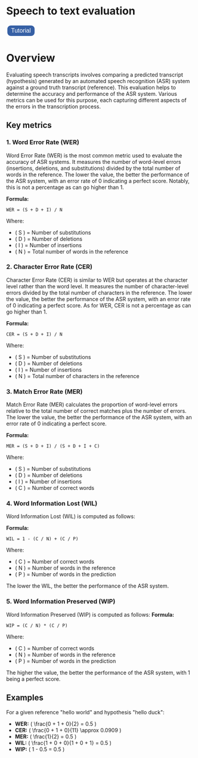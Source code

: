 <!DOCTYPE html>
<html>
<head>
<style>
    .button {
        background-color: #3660a5;
        border: solid;
        color: white;
        padding: 5px 10px;
        text-align: top;
        text-decoration: none;
        display: inline-block;
        font-size: 16px;
        margin: 0px 0px;
        cursor: pointer;
        border-radius: 12px;
        transition-duration: 0.4s;
    }

    .button:hover {
        background-color: white;
        color: black;
    }
</style>
</head>
<body>

<script>
    function redirectToTutorial() {
        window.location.href = "https://github.com/sensein/senselab/blob/main/tutorials/speech_to_text.ipynb";
    }
</script>

</body>
</html>

# Speech to text evaluation

<button class="button" onclick="redirectToTutorial()">Tutorial</button>

# Overview

Evaluating speech transcripts involves comparing a predicted transcript (hypothesis) generated by an automated speech recognition (ASR) system against a ground truth transcript (reference). This evaluation helps to determine the accuracy and performance of the ASR system. Various metrics can be used for this purpose, each capturing different aspects of the errors in the transcription process.

## Key metrics

### 1. Word Error Rate (WER)

Word Error Rate (WER) is the most common metric used to evaluate the accuracy of ASR systems. It measures the number of word-level errors (insertions, deletions, and substitutions) divided by the total number of words in the reference. The lower the value, the better the performance of the ASR system, with an error rate of 0 indicating a perfect score. Notably, this is not a percentage as can go higher than 1.

**Formula:**
```text
WER = (S + D + I) / N
```

Where:
- \( S \) = Number of substitutions
- \( D \) = Number of deletions
- \( I \) = Number of insertions
- \( N \) = Total number of words in the reference

### 2. Character Error Rate (CER)

Character Error Rate (CER) is similar to WER but operates at the character level rather than the word level. It measures the number of character-level errors divided by the total number of characters in the reference. The lower the value, the better the performance of the ASR system, with an error rate of 0 indicating a perfect score.
As for WER, CER is not a percentage as can go higher than 1.

**Formula:**
```text
CER = (S + D + I) / N
```

Where:
- \( S \) = Number of substitutions
- \( D \) = Number of deletions
- \( I \) = Number of insertions
- \( N \) = Total number of characters in the reference

### 3. Match Error Rate (MER)

Match Error Rate (MER) calculates the proportion of word-level errors relative to the total number of correct matches plus the number of errors. The lower the value, the better the performance of the ASR system, with an error rate of 0 indicating a perfect score.

**Formula:**
```text
MER = (S + D + I) / (S + D + I + C)
```

Where:
- \( S \) = Number of substitutions
- \( D \) = Number of deletions
- \( I \) = Number of insertions
- \( C \) = Number of correct words

### 4. Word Information Lost (WIL)

Word Information Lost (WIL) is computed as follows:

**Formula:**
```text
WIL = 1 - (C / N) + (C / P)
```

Where:
- \( C \) = Number of correct words
- \( N \) = Number of words in the reference
- \( P \) = Number of words in the prediction

The lower the WIL, the better the performance of the ASR system.

### 5. Word Information Preserved (WIP)

Word Information Preserved (WIP) is computed as follows:
**Formula:**
```text
WIP = (C / N) * (C / P)
```

Where:
- \( C \) = Number of correct words
- \( N \) = Number of words in the reference
- \( P \) = Number of words in the prediction

The higher the value, the better the performance of the ASR system, with 1 being a perfect score.

## Examples
For a given reference "hello world" and hypothesis "hello duck":

- **WER:** \( \frac{0 + 1 + 0}{2} = 0.5 \)
- **CER:** \( \frac{0 + 1 + 0}{11} \approx 0.0909 \)
- **MER:** \( \frac{1}{2} = 0.5 \)
- **WIL:** \( \frac{1 + 0 + 0}{1 + 0 + 1} = 0.5 \)
- **WIP:** \( 1 - 0.5 = 0.5 \)
